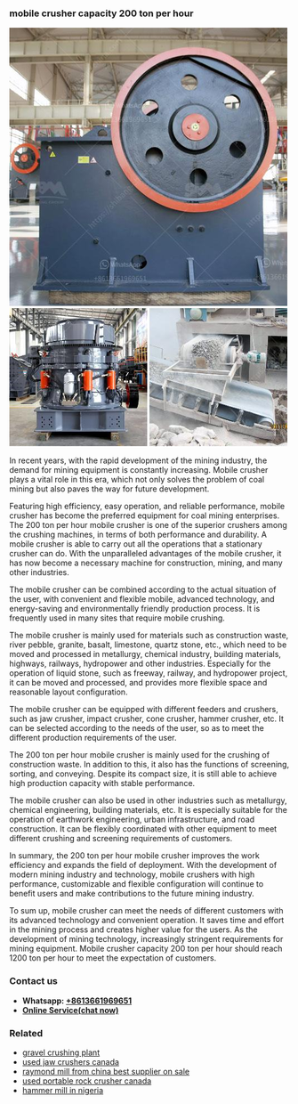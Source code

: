 <h3>mobile crusher capacity 200 ton per hour</h3><img src='1706766957.jpg' alt=''><p>In recent years, with the rapid development of the mining industry, the demand for mining equipment is constantly increasing. Mobile crusher plays a vital role in this era, which not only solves the problem of coal mining but also paves the way for future development.</p><p>Featuring high efficiency, easy operation, and reliable performance, mobile crusher has become the preferred equipment for coal mining enterprises. The 200 ton per hour mobile crusher is one of the superior crushers among the crushing machines, in terms of both performance and durability. A mobile crusher is able to carry out all the operations that a stationary crusher can do. With the unparalleled advantages of the mobile crusher, it has now become a necessary machine for construction, mining, and many other industries.</p><p>The mobile crusher can be combined according to the actual situation of the user, with convenient and flexible mobile, advanced technology, and energy-saving and environmentally friendly production process. It is frequently used in many sites that require mobile crushing.</p><p>The mobile crusher is mainly used for materials such as construction waste, river pebble, granite, basalt, limestone, quartz stone, etc., which need to be moved and processed in metallurgy, chemical industry, building materials, highways, railways, hydropower and other industries. Especially for the operation of liquid stone, such as freeway, railway, and hydropower project, it can be moved and processed, and provides more flexible space and reasonable layout configuration.</p><p>The mobile crusher can be equipped with different feeders and crushers, such as jaw crusher, impact crusher, cone crusher, hammer crusher, etc. It can be selected according to the needs of the user, so as to meet the different production requirements of the user.</p><p>The 200 ton per hour mobile crusher is mainly used for the crushing of construction waste. In addition to this, it also has the functions of screening, sorting, and conveying. Despite its compact size, it is still able to achieve high production capacity with stable performance.</p><p>The mobile crusher can also be used in other industries such as metallurgy, chemical engineering, building materials, etc. It is especially suitable for the operation of earthwork engineering, urban infrastructure, and road construction. It can be flexibly coordinated with other equipment to meet different crushing and screening requirements of customers.</p><p>In summary, the 200 ton per hour mobile crusher improves the work efficiency and expands the field of deployment. With the development of modern mining industry and technology, mobile crushers with high performance, customizable and flexible configuration will continue to benefit users and make contributions to the future mining industry.</p><p>To sum up, mobile crusher can meet the needs of different customers with its advanced technology and convenient operation. It saves time and effort in the mining process and creates higher value for the users. As the development of mining technology, increasingly stringent requirements for mining equipment. Mobile crusher capacity 200 ton per hour should reach 1200 ton per hour to meet the expectation of customers.</p><h3>Contact us</h3><ul><li><strong>Whatsapp:&nbsp;<a href="https://wa.me/8613661969651">+8613661969651</a></strong></li><li><a href="https://swt.shibang-china.com/?git&amp;zhl&amp;mobile crusher capacity 200 ton per hour"><strong>Online Service(chat now)</strong></a></li></ul><h3>Related</h3><ul><li><a href='gravel crushing plant.md'>gravel crushing plant</a></li><li><a href='used jaw crushers canada.md'>used jaw crushers canada</a></li><li><a href='raymond mill from china best supplier on sale.md'>raymond mill from china best supplier on sale</a></li><li><a href='used portable rock crusher canada.md'>used portable rock crusher canada</a></li><li><a href='hammer mill in nigeria.md'>hammer mill in nigeria</a></li></ul>